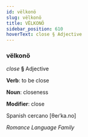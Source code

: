 ```yaml
---
id: vëlkonö
slug: vëlkonö
title: VËLKONÖ
sidebar_position: 610
hoverText: close § Adjective
---
```


### vëlkonö

*close* **§** Adjective

**Verb**: to be close

**Noun**: closeness

**Modifier**: close

Spanish cercano [θeɾˈka.no]

*Romance Language Family*